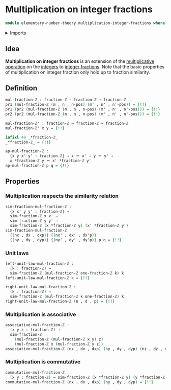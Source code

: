 # Multiplication on integer fractions

```agda
module elementary-number-theory.multiplication-integer-fractions where
```

<details><summary>Imports</summary>

```agda
open import elementary-number-theory.integer-fractions
open import elementary-number-theory.multiplication-integers

open import foundation.action-on-identifications-binary-functions
open import foundation.dependent-pair-types
open import foundation.identity-types
```

</details>

## Idea

**Multiplication on integer fractions** is an extension of the
[multiplicative operation](elementary-number-theory.multiplication-integers.md)
on the [integers](elementary-number-theory.integers.md) to
[integer fractions](elementary-number-theory.integer-fractions.md). Note that
the basic properties of multiplication on integer fraction only hold up to
fraction similarity.

## Definition

```agda
mul-fraction-ℤ : fraction-ℤ → fraction-ℤ → fraction-ℤ
pr1 (mul-fraction-ℤ (m , n , n-pos) (m' , n' , n'-pos)) = {!!}
pr1 (pr2 (mul-fraction-ℤ (m , n , n-pos) (m' , n' , n'-pos))) = {!!}
pr2 (pr2 (mul-fraction-ℤ (m , n , n-pos) (m' , n' , n'-pos))) = {!!}

mul-fraction-ℤ' : fraction-ℤ → fraction-ℤ → fraction-ℤ
mul-fraction-ℤ' x y = {!!}

infixl 40 _*fraction-ℤ_
_*fraction-ℤ_ = {!!}

ap-mul-fraction-ℤ :
  {x y x' y' : fraction-ℤ} → x ＝ x' → y ＝ y' →
  x *fraction-ℤ y ＝ x' *fraction-ℤ y'
ap-mul-fraction-ℤ p q = {!!}
```

## Properties

### Multiplication respects the similarity relation

```agda
sim-fraction-mul-fraction-ℤ :
  {x x' y y' : fraction-ℤ} →
  sim-fraction-ℤ x x' →
  sim-fraction-ℤ y y' →
  sim-fraction-ℤ (x *fraction-ℤ y) (x' *fraction-ℤ y')
sim-fraction-mul-fraction-ℤ
  {(nx , dx , dxp)} {(nx' , dx' , dx'p)}
  {(ny , dy , dyp)} {(ny' , dy' , dy'p)} p q = {!!}
```

### Unit laws

```agda
left-unit-law-mul-fraction-ℤ :
  (k : fraction-ℤ) →
  sim-fraction-ℤ (mul-fraction-ℤ one-fraction-ℤ k) k
left-unit-law-mul-fraction-ℤ k = {!!}

right-unit-law-mul-fraction-ℤ :
  (k : fraction-ℤ) →
  sim-fraction-ℤ (mul-fraction-ℤ k one-fraction-ℤ) k
right-unit-law-mul-fraction-ℤ (n , d , p) = {!!}
```

### Multiplication is associative

```agda
associative-mul-fraction-ℤ :
  (x y z : fraction-ℤ) →
  sim-fraction-ℤ
    (mul-fraction-ℤ (mul-fraction-ℤ x y) z)
    (mul-fraction-ℤ x (mul-fraction-ℤ y z))
associative-mul-fraction-ℤ (nx , dx , dxp) (ny , dy , dyp) (nz , dz , dzp) = {!!}
```

### Multiplication is commutative

```agda
commutative-mul-fraction-ℤ :
  (x y : fraction-ℤ) → sim-fraction-ℤ (x *fraction-ℤ y) (y *fraction-ℤ x)
commutative-mul-fraction-ℤ (nx , dx , dxp) (ny , dy , dyp) = {!!}
```
